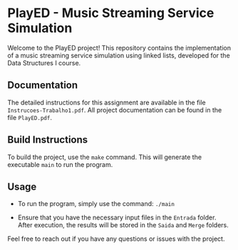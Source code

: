 # PlayED - Music Streaming Service Simulation

Welcome to the PlayED project! This repository contains the implementation of a music streaming service simulation using linked lists, developed for the Data Structures I course.

## Documentation

The detailed instructions for this assignment are available in the file `Instrucoes-Trabalho1.pdf`.
All project documentation can be found in the file `PlayED.pdf`.

## Build Instructions

To build the project, use the `make` command. This will generate the executable `main` to run the program.

## Usage

- To run the program, simply use the command:
  `./main`
  
- Ensure that you have the necessary input files in the `Entrada` folder. After execution, the results will be stored in the `Saida` and `Merge` folders.

Feel free to reach out if you have any questions or issues with the project.
